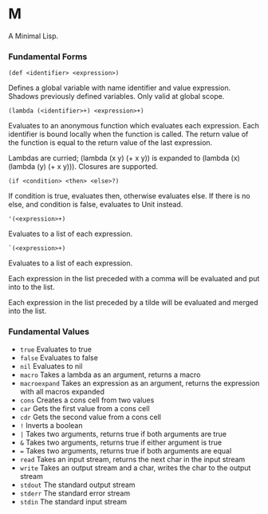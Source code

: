 # M

A Minimal Lisp.

### Fundamental Forms

```
(def <identifier> <expression>)
```

Defines a global variable with name identifier and value expression.
Shadows previously defined variables.
Only valid at global scope.

```
(lambda (<identifier>+) <expression>+)
```

Evaluates to an anonymous function which evaluates each expression.
Each identifier is bound locally when the function is called.
The return value of the function is equal to the return value of the last expression.

Lambdas are curried; (lambda (x y) (+ x y)) is expanded to (lambda (x) (lambda (y) (+ x y))).
Closures are supported.

```
(if <condition> <then> <else>?)
```

If condition is true, evaluates then, otherwise evaluates else.
If there is no else, and condition is false, evaluates to Unit instead.

```
'(<expression>+)
```

Evaluates to a list of each expression.

```
`(<expression>+)
```

Evaluates to a list of each expression.

Each expression in the list preceded with a comma will be evaluated and put into to the list.

Each expression in the list preceded by a tilde will be evaluated and merged into the list.

### Fundamental Values

- `true` Evaluates to true
- `false` Evaluates to false
- `nil` Evaluates to nil
- `macro` Takes a lambda as an argument, returns a macro
- `macroexpand` Takes an expression as an argument, returns the expression with all macros expanded
- `cons` Creates a cons cell from two values
- `car` Gets the first value from a cons cell
- `cdr` Gets the second value from a cons cell
- `!` Inverts a boolean
- `|` Takes two arguments, returns true if both arguments are true
- `&` Takes two arguments, returns true if either argument is true
- `=` Takes two arguments, returns true if both arguments are equal
- `read` Takes an input stream, returns the next char in the input stream
- `write` Takes an output stream and a char, writes the char to the output stream
- `stdout` The standard output stream
- `stderr` The standard error stream
- `stdin` The standard input stream

